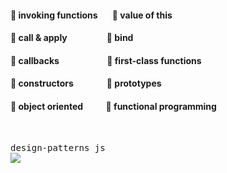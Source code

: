 #### :link: invoking functions &nbsp;&nbsp;&nbsp;&nbsp;&nbsp; :link: value of this
#### :link: call & apply &nbsp;&nbsp;&nbsp;&nbsp;&nbsp;&nbsp;&nbsp;&nbsp;&nbsp;&nbsp;&nbsp;&nbsp;&nbsp;&nbsp;&nbsp;&nbsp;&nbsp; :link: bind
#### :link: callbacks &nbsp;&nbsp;&nbsp;&nbsp;&nbsp;&nbsp;&nbsp;&nbsp;&nbsp;&nbsp;&nbsp;&nbsp;&nbsp;&nbsp;&nbsp;&nbsp;&nbsp;&nbsp;&nbsp;&nbsp;&nbsp; :link: first-class functions
#### :link: constructors &nbsp;&nbsp;&nbsp;&nbsp;&nbsp;&nbsp;&nbsp;&nbsp;&nbsp;&nbsp;&nbsp;&nbsp;&nbsp;&nbsp;   :link: prototypes
#### :link: object oriented &nbsp;&nbsp;&nbsp;&nbsp;&nbsp;&nbsp;&nbsp;&nbsp;&nbsp;   :link: functional programming

<br/>

<kbd>design-patterns js</kbd>
<br/>
![](images/designpatterns.jpg)





